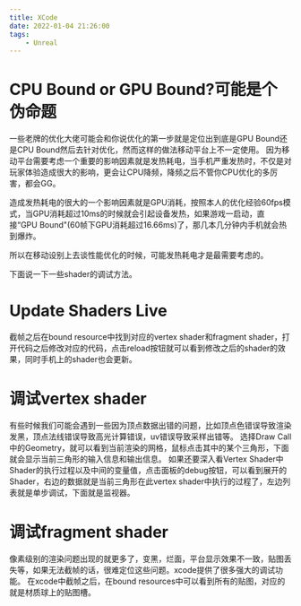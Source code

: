 ```yaml
---
title: XCode
date: 2022-01-04 21:26:00
tags:
    - Unreal
---
```

# CPU Bound or GPU Bound?可能是个伪命题
一些老牌的优化大佬可能会和你说优化的第一步就是定位出到底是GPU Bound还是CPU Bound然后去针对优化，然而这样的做法移动平台上不一定使用。
因为移动平台需要考虑一个重要的影响因素就是发热耗电，当手机严重发热时，不仅是对玩家体验造成很大的影响，更会让CPU降频，降频之后不管你CPU优化的多厉害，都会GG。

造成发热耗电的很大的一个影响因素就是GPU消耗，按照本人的优化经验60fps模式，当GPU消耗超过10ms的时候就会引起设备发热，如果游戏一启动，直接“GPU Bound"(60帧下GPU消耗超过16.66ms)了，那几本几分钟内手机就会热到爆炸。

所以在移动设别上去谈性能优化的时候，可能发热耗电才是最需要考虑的。

下面说一下一些shader的调试方法。

# Update Shaders Live
截帧之后在bound resource中找到对应的vertex shader和fragment shader，打开代码之后修改对应的代码，点击reload按钮就可以看到修改之后的shader的效果，同时手机上的shader也会更新。
# 调试vertex shader
有些时候我们可能会遇到一些因为顶点数据出错的问题，比如顶点色错误导致渲染发黑，顶点法线错误导致高光计算错误，uv错误导致采样出错等。
选择Draw Call中的Geometry，就可以看到当前渲染的网格，鼠标点击其中的某个三角形，下面就会显示当前三角形的输入信息和输出信息。
如果还要深入看Vertex Shader中Shader的执行过程以及中间的变量值，点击面板的debug按钮，可以看到展开的Shader，右边的数据就是当前三角形在此vertex shader中执行的过程了，左边列表就是单步调试，下面就是监视器。
# 调试fragment shader
像素级别的渲染问题出现的就更多了，变黑，烂面，平台显示效果不一致，贴图丢失等，如果无法截帧的话，很难定位这些问题。xcode提供了很多强大的调试功能。
在xcode中截帧之后，在bound resources中可以看到所有的贴图，对应的就是材质球上的贴图槽。